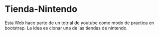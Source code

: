 # Tienda-Nintendo
Esta Web hace parte de un totrial de youtube como modo de practica en bootstrap.
La idea es clonar una de las tiendas de nintendo.
